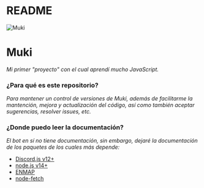 # README #

![Muki](https://cdn.discordapp.com/avatars/552272683543560194/99c25886d21ce826f672296537aedde4.jpg?size=2048)

# Muki

_Mi primer "proyecto" con el cual aprendí mucho JavaScript._

### ¿Para qué es este repositorio? ###

_Para mantener un control de versiones de Muki, además de facilitarme la mantención, mejora y actualización del código, así como también aceptar sugerencias, resolver issues, etc._

### ¿Donde puedo leer la documentación? ###

_El bot en sí no tiene documentación, sin embargo, dejaré la documentación de los paquetes de los cuales más depende:_

* [Discord.js v12+](https://discord.js.org/)
* [node.js v14+](https://nodejs.org/)
* [ENMAP](https://enmap.evie.dev/)
* [node-fetch](https://github.com/node-fetch/node-fetch)